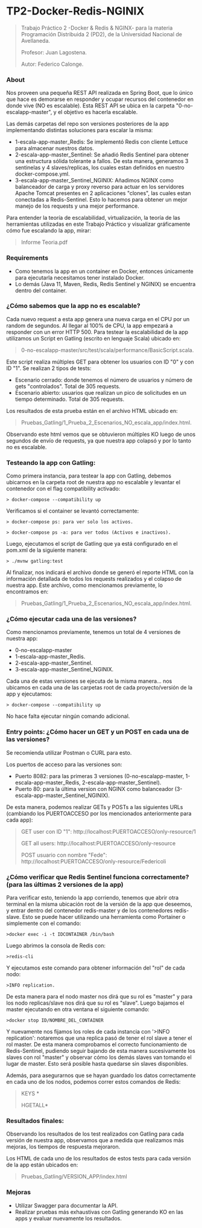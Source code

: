 # TP2-Docker-Redis-NGINIX

>Trabajo Práctico 2 -Docker & Redis & NGINX- para la materia Programación Distribuida 2 (PD2), de la Universidad Nacional de Avellaneda.  
>
>Profesor: Juan Lagostena. 
>
>Autor: Federico Calonge.
>

### About
Nos proveen una pequeña REST API realizada en Spring Boot, que lo único que hace es demorarse en responder y ocupar recursos del contenedor en donde vive (NO es escalable). 
Esta REST API se ubica en la carpeta "0-no-escalapp-master", y el objetivo es hacerla escalable.

Las demás carpetas del repo son versiones posteriores de la app implementando distintas soluciones para escalar la misma:
* 1-escala-app-master_Redis: Se implementó Redis con cliente Lettuce para almacenar nuestros datos.
* 2-escala-app-master_Sentinel: Se añadió Redis Sentinel para obtener una estructura sólida tolerante a fallos. De esta manera, generamos 3 sentinelas y 4 slaves/replicas, los cuales estan definidos en nuestro docker-compose.yml.
* 3-escala-app-master_Sentinel_NGINIX: Añadimos NGINX como balanceador de carga y proxy reverso para actuar en los servidores Apache Tomcat presentes en 2 aplicaciones "clones", las cuales estan conectadas a Redis-Sentinel. Esto lo hacemos para obtener un mejor manejo de los requests y una mejor performance.

Para entender la teoría de escalabilidad, virtualización, la teoría de las herramientas utilizadas en este Trabajo Práctico y visualizar gráficamente cómo fue escalando la app, mirar: 
>Informe Teoria.pdf
>

### Requirements
* Como tenemos la app en un container en Docker, entonces únicamente para ejecutarla necesitamos tener instalado Docker. 
* Lo demás (Java 11, Maven, Redis, Redis Sentinel y NGINIX) se encuentra dentro del container.
>

### ¿Cómo sabemos que la app no es escalable?
Cada nuevo request a esta app genera una nueva carga en el CPU por un random de segundos. Al llegar al 100% de CPU, la app empezará a responder con un error HTTP 500. Para testear la escalabilidad de la app utilizamos un Script en Gatling (escrito en lenguaje Scala) ubicado en:
> 0-no-escalapp-master/src/test/scala/performance/BasicScript.scala.
> 
Este script realiza múltiples GET para obtener los usuarios con ID "0" y con ID "1". Se realizan 2 tipos de tests:
* Escenario cerrado: donde tenemos el número de usuarios y número de gets "controlados". Total de 305 requests. 
* Escenario abierto: usuarios que realizan un pico de solicitudes en un tiempo determinado. Total de 305 requests.
>
Los resultados de esta prueba están en el archivo HTML ubicado en:
>Pruebas_Gatling/1_Prueba_2_Escenarios_NO_escala_app/index.html.

Observando este html vemos que se obtuvieron múltiples KO luego de unos segundos de envío de requests, ya que nuestra app colapsó y por lo tanto no es escalable.
>
### Testeando la app con Gatling:
Como primera instancia, para testear la app con Gatling, debemos ubicarnos en la carpeta root de nuestra app no escalable y levantar el contenedor con el flag compatibility activado:

    > docker-compose --compatibility up

Verificamos si el container se levantó correctamente:

    > docker-compose ps: para ver solo los activos.
 
    > docker-compose ps -a: para ver todos (Activos e inactivos). 
    
Luego, ejecutamos el script de Gatling que ya está configurado en el pom.xml de la siguiente manera:

    > ./mvnw gatling:test

Al finalizar, nos indicará el archivo donde se generó el reporte HTML con la información detallada de todos los requests realizados y el colapso de nuestra app.
Este archivo, como mencionamos previamente, lo encontramos en:
>Pruebas_Gatling/1_Prueba_2_Escenarios_NO_escala_app/index.html.
>

### ¿Cómo ejecutar cada una de las versiones?

Como mencionamos previamente, tenemos un total de 4 versiones de nuestra app:
* 0-no-escalapp-master
* 1-escala-app-master_Redis.
* 2-escala-app-master_Sentinel.
* 3-escala-app-master_Sentinel_NGINIX.

Cada una de estas versiones se ejecuta de la misma manera... nos ubicamos en cada una de las carpetas root de cada proyecto/versión de la app y ejecutamos:

    > docker-compose --compatibility up

No hace falta ejecutar ningún comando adicional.
>

### Entry points: ¿Cómo hacer un GET y un POST en cada una de las versiones?

Se recomienda utilizar Postman o CURL para esto.
>
Los puertos de acceso para las versiones son:
* Puerto 8082: para las primeras 3 versiones (0-no-escalapp-master, 1-escala-app-master_Redis, 2-escala-app-master_Sentinel).
* Puerto 80: para la última version con NGINX como balanceador (3-escala-app-master_Sentinel_NGINIX).

De esta manera, podemos realizar GETs y POSTs a las siguientes URLs (cambiando los PUERTOACCESO por los mencionados anteriormente para cada app):
> GET user con ID "1": http://localhost:PUERTOACCESO/only-resource/1
> 
> GET all users:  http://localhost:PUERTOACCESO/only-resource 
> 
> POST usuario con nombre "Fede": http://localhost:PUERTOACCESO/only-resource/Federicoli

### ¿Cómo verificar que Redis Sentinel funciona correctamente? (para las últimas 2 versiones de la app)

Para verificar esto, teniendo la app corriendo, tenemos que abrir otra terminal en la misma ubicación root de la versión de la app que deseemos, y entrar dentro del contenedor redis-master y de los contenedores redis-slave. Esto se puede hacer utilizando una herramienta como Portainer o simplemente con el comando:

    >docker exec -i -t IDCONTAINER /bin/bash 

Luego abrimos la consola de Redis con:

    >redis-cli 

Y ejecutamos este comando para obtener información del "rol" de cada nodo:
    
    >INFO replication.

De esta manera para el nodo master nos dirá que su rol es "master" y para los nodo replicas/slave nos dirá que su rol es "slave". Luego bajamos el master ejecutando en otra ventana el siguiente comando:

    >docker stop ID/NOMBRE_DEL_CONTAINER

Y nuevamente nos fijamos los roles de cada instancia con '>INFO replication': notaremos que una replica pasó de tener el rol slave a tener el rol master. De esta manera comprobamos el correcto funcionamiento de Redis-Sentinel, pudiendo seguir bajando de esta manera sucesivamente los slaves con rol "master" y observar cómo los demás slaves van tomando el lugar de master. Esto será posible hasta quedarse sin slaves disponibles.

>
Además, para asegurarnos que se hayan guardado los datos correctamente en cada uno de los nodos, podemos correr estos comandos de Redis:
>KEYS *
>
>HGETALL*  
>

### Resultados finales:

Observando los resultados de los test realizados con Gatling para cada versión de nuestra app, observamos que a medida que realizamos más mejoras, los tiempos de respuesta mejoraron.
>
Los HTML de cada uno de los resultados de estos tests para cada versión de la app están ubicados en:
>Pruebas_Gatling/VERSION_APP/index.html
>

### Mejoras
* Utilizar Swagger para documentar la API.
* Realizar pruebas más exhaustivas con Gatling generando KO en las apps y evaluar nuevamente los resultados.
